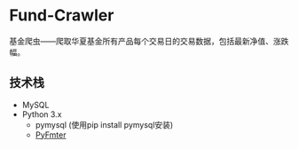 # Fund-Crawler

基金爬虫——爬取华夏基金所有产品每个交易日的交易数据，包括最新净值、涨跌幅。

## 技术栈

- MySQL
- Python 3.x
	- pymysql (使用pip install pymysql安装)
	- [PyFmter][1]

[1]: https://github.com/Seahon/PyFmter